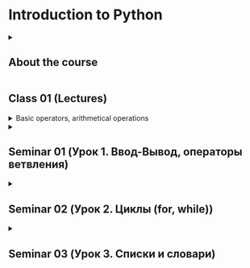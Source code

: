 # Introduction to Python
<details>

<summary><h2> About the course</h2></summary>

<p> Python is a popular, easy-to-learn, and very powerful programming language, which is used in software and web development, data science, machine learning, and many other fields. In this course, we’ll cover the basic concepts of Python, as well as build real-life projects and solve different coding challenges. </p>
</details>

<h2>Class 01 (Lectures)</h2>

<details>
<summary>Basic operators, arithmetical operations</summary>

<h3>Operatiors</h3>
<p><code>'print (someVariables)'</code> - outputs some stored information to console</p>
<p>Explicit and implicit type conversion - <code>int(var)/double(var) e.t.c.</code></p>
<p>Iterators: +=; *= ...</p>

<details>

<summary> Python Arithmetic Operators </summary>
<p><table>
        
<table class="tg">
<thead>
  <tr>
    <th class="tg-0pky">Sign</th>
    <th class="tg-0pky">Named</th>
    <th class="tg-0pky">Operations</th>
  </tr>
</thead>
<tbody>
  <tr>
    <td class="tg-0pky">+</td>
    <td class="tg-0pky">plus sign</td>
    <td class="tg-0pky">Addition</td>

  </tr>
  <tr>
    <td class="tg-0pky">-</td>
    <td class="tg-0pky">Minus sign</td>
    <td class="tg-0pky">Subtraction</td>

  </tr>
  <tr>
    <td class="tg-0pky">*</td>
    <td class="tg-0pky">Asterisk</td>
    <td class="tg-0pky">Multiplying</td>
  </tr>
  <tr>
    <td class="tg-0pky">/</td>
    <td class="tg-0pky">division sign</td>
    <td class="tg-0pky">division</td>
  </tr>
  <tr>
    <td class="tg-0pky">%</td>
    <td class="tg-0pky">percent sign</td>
    <td class="tg-0pky">remainder calculation</td>
  </tr>
  <tr>
    <td class="tg-0pky">//</td>
    <td class="tg-0pky">double division sign</td>
    <td class="tg-0pky">Floor division</td>
  </tr>
  <tr>
    <td class="tg-0pky">**</td>
    <td class="tg-0pky"></td>
    <td class="tg-0pky">Exponentiation</td>
  </tr>
        </tbody>
    </table>
    </details>

</details>

<details>
<summary><h2>Seminar 01 (Урок 1. Ввод-Вывод, операторы ветвления) </h2></summary>

<p> <a href="./S01/task002.py" title="Задача 2"> task002.py </a></p>
<p> <a href="S01\task004.py" title="Задача 4"> task004.py </a></p>
<p> <a href="S01\task006.py" title="Задача 6"> task006.py </a></p>
<p> <a href="S01\task008.py" title="Задача 8"> task008.py </a></p>
</details>

<details>
<summary><h2>Seminar 02 (Урок 2. Циклы (for, while))</h2></summary>

<p> <a href="S02\task010.py" title="Задача 10"> task010.py </a></p>
<p> <a href="S02\task012.py" title="Задача 12"> task012.py </a></p>
<p> <a href="S02\task014.py" title="Задача 14"> task014.py </a></p>
</details>

<details>
<summary><h2>Seminar 03 (Урок 3. Списки и словари)</h2></summary>
Solutions:

<p> <a href="S02\task016.py" title="Задача 16"> task016.py</a> Требуется вычислить, сколько раз встречается некоторое число X в массиве A[N].</p>
<p> <a href="S02\task018.py" title="Задача 18"> task018.py </a> Требуется найти в массиве A[N] самый близкий по величине элемент к заданному числу X.</p>
<p> <a href="S02\task020.py" title="Задача 20"> task020.py </a> Напишите программу, которая вычисляет стоимость введенного пользователем слова.</p>

</details>
